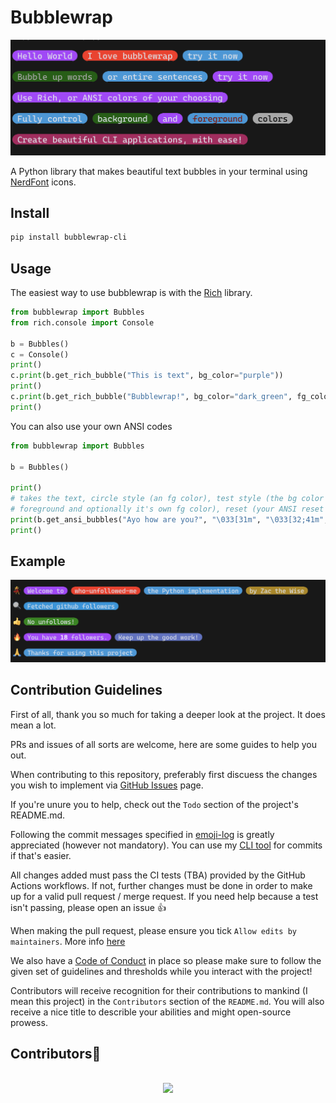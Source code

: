 # Bubblewrap

<img src="https://raw.githubusercontent.com/TechWiz-3/bubblewrap/main/media/example.png" alt="bubbles" width="650"> 

A Python library that makes beautiful text bubbles in your terminal using [NerdFont](https://www.nerdfonts.com/) icons.  

## Install
```sh
pip install bubblewrap-cli
```

## Usage

The easiest way to use bubblewrap is with the [Rich](https://github.com/Textualize/rich) library.  
```py
from bubblewrap import Bubbles
from rich.console import Console

b = Bubbles()
c = Console()
print()
c.print(b.get_rich_bubble("This is text", bg_color="purple"))
print()
c.print(b.get_rich_bubble("Bubblewrap!", bg_color="dark_green", fg_color="grey66"))
print()
```

You can also use your own ANSI codes

```py
from bubblewrap import Bubbles

b = Bubbles()

print()
# takes the text, circle style (an fg color), test style (the bg color same as fg color
# foreground and optionally it's own fg color), reset (your ANSI reset sequence)
print(b.get_ansi_bubbles("Ayo how are you?", "\033[31m", "\033[32;41m", "\033[0m"))
print()
```

## Example
![bubbles](https://raw.githubusercontent.com/TechWiz-3/bubblewrap/main/media/bubbles.png)

## Contribution Guidelines

First of all, thank you so much for taking a deeper look at the project. It does mean a lot.  

PRs and issues of all sorts are welcome, here are some guides to help you out.  

When contributing to this repository, preferably first discuess the changes you wish to implement via [GitHub Issues](https://github.com/TechWiz-3/happy-jar-cli/issues) page.

If you're unure you to help, check out the `Todo` section of the project's README.md.  

Following the commit messages specified in [emoji-log](https://github.com/ahmadawais/Emoji-Log) is greatly appreciated (however not mandatory). You can use my [CLI tool](https://github.com/TechWiz-3/git-commit-emojis/) for commits if that's easier.  

All changes added must pass the CI tests (TBA) provided by the GitHub Actions workflows. If not, further changes must be done in order to make up for a valid pull request / merge request. If you need help because a test isn't passing, please open an issue :+1:

When making the pull request, please ensure you tick `Allow edits by maintainers`. More info [here](https://docs.github.com/en/pull-requests/collaborating-with-pull-requests/working-with-forks/allowing-changes-to-a-pull-request-branch-created-from-a-fork)  

We also have a [Code of Conduct](./CODE_OF_CONDUCT.md) in place so please make sure to follow the given set of guidelines and thresholds while you interact with the project!  

Contributors will receive recognition for their contributions to mankind (I mean this project) in the `Contributors` section of the `README.md`. You will also receive a nice title to describle your abilities and might open-source prowess.

## Contributors🌟
<br>

<div align="center">
<a href="https://github.com/TechWiz-3/bubblewrap/graphs/contributors">

  <img src="https://contrib.rocks/image?repo=TechWiz-3/bubblewrap&&max=817" />

</a>
</div>

